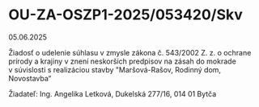 # OU-ZA-OSZP1-2025/053420/Skv

05.06.2025

Žiadosť o udelenie súhlasu v zmysle zákona č. 543/2002 Z. z. o ochrane prírody a krajiny v znení neskorších predpisov na zásah do mokrade v súvislosti s realizáciou stavby "Maršová-Rašov, Rodinný dom, Novostavba“

Žiadateľ: Ing. Angelika Letková, Dukelská 277/16, 014 01 Bytča